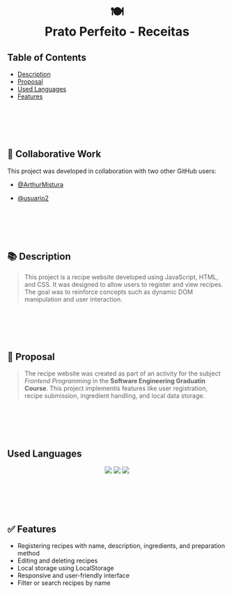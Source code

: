 <h1 align="center">
    🍽️<br>Prato Perfeito - Receitas
</h1>

## Table of Contents
  * [Description](#description)
  * [Proposal](#proposal)
  * [Used Languages](#used-languages)
  * [Features](#features)

<br><br><br><br>
## 🤝 Collaborative Work
This project was developed in collaboration with two other GitHub users:

- [@ArthurMistura](https://github.com/ArthurMistura)
- [@usuario2](https://github.com/usuario2)

  <br><br><br><br>

<a name="description"></a>
## 📚 Description
> This project is a recipe website developed using JavaScript, HTML, and CSS. It was designed to allow users to register and view recipes. The goal was to reinforce concepts such as dynamic DOM manipulation and user interaction.

<br><br><br><br>

<a name="proposal"></a>
## 📑 Proposal
> The recipe website was created as part of an activity for the subject *Frontend Programming* in the **Software Engineering Graduatin Course**. This project implementis features like user registration, recipe submission, ingredient handling, and local data storage.

<br><br><br><br>

<a name="used-languages"></a>
## Used Languages
<p align="center">
    <img src="https://img.shields.io/badge/HTML5-E34F26?style=for-the-badge&logo=html5&logoColor=white" />
    <img src="https://img.shields.io/badge/CSS-239120?&style=for-the-badge&logo=css3&logoColor=white" />
    <img src="https://img.shields.io/badge/JavaScript-F7DF1E?style=for-the-badge&logo=javascript&logoColor=black" />
</p>

<br><br><br><br>

<a name="features"></a>
## ✅ Features
- Registering recipes with name, description, ingredients, and preparation method
- Editing and deleting recipes
- Local storage using LocalStorage
- Responsive and user-friendly interface
- Filter or search recipes by name

<br><br><br><br>


